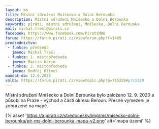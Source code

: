 ```yaml
---
layout: ms
title: Místní sdružení Mníšecko a Dolní Berounka
description: Místní sdružení Mníšecko a Dolní Berounka
keywords: piráti, místní sdružení, Mníšecko, Dolní Berounka
mail: michal.tresl@pirati.cz
facebook: https://www.facebook.com/PiratiMDB
forum: https://forum.pirati.cz/viewforum.php?f=1485
predsednictvo:
 - funkce: předseda
   jmeno: Michal Trešl
 - funkce: 1. místopředseda
   jmeno: Martin Karim
 - funkce: 2. místopředseda
   jmeno: Ondřej Klimeš
mandat-do: 12.9.2022
volba: https://forum.pirati.cz/viewtopic.php?p=715320#p715320
---
```


Místní sdružení Mníšecko a Dolní Berounka bylo založeno 12. 9. 2020 a působí na Praze - východ a části okresu Beroun. Přesné vymezení je zobrazené na mapě. 

{% asset 'https://a.pirati.cz/stredocesky/img/ms/misecko-dolni-berounka/pir-ms-dolni-berounka-mapa-v2.png' alt='mapa území' %}

